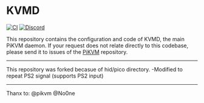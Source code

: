# KVMD
[![CI](https://github.com/pikvm/kvmd/workflows/CI/badge.svg)](https://github.com/pikvm/kvmd/actions?query=workflow%3ACI)
[![Discord](https://img.shields.io/discord/580094191938437144?logo=discord)](https://discord.gg/bpmXfz5)

This repository contains the configuration and code of KVMD, the main PiKVM daemon.
If your request does not relate directly to this codebase, please send it to issues of the [PiKVM](https://github.com/pikvm/pikvm/issues) repository.



_____________________________________________________

This repository was forked becasue of hid/pico directory.
-Modified to repeat PS2 signal (supports PS2 input)

_____________________________________________________
Thanx to:
@pikvm
@No0ne
